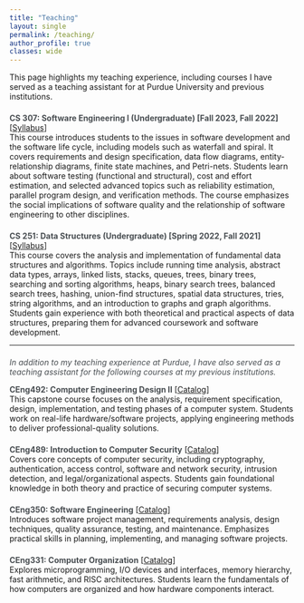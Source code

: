 ```yaml
---
title: "Teaching"
layout: single
permalink: /teaching/
author_profile: true
classes: wide
---
```


<style>
header .page__title, header .page-title, header #page-title {
  color: #494e52 !important;
  font-weight: bold !important;
}
h1.page__title.p-name,
h1.page-title.p-name,
h1#page-title.p-name,
h1.page__title,
h1.page-title,
h1#page-title {
  color: #494e52 !important;
  font-weight: bold !important;
}
h2, h3, h4 {
  color: #494e52 !important;
  font-weight: bold;
}
.main-content b {
  color: #494e52 !important;
  font-weight: bold;
}
.page__title {
    color: #494e52 !important;
    font-weight: bold;
}
.page__content {
    font-size: 1em;
    color: #494e52;
}
</style>

<div class="main-content">

<div class="teaching-intro">
This page highlights my teaching experience, including courses I have served as a teaching assistant for at Purdue University and previous institutions.
</div>

<div style="margin-bottom: 1.5em;"></div>
<div>
  <b>CS 307: Software Engineering I (Undergraduate) [Fall 2023, Fall 2022]</b> [<a href="https://www.cs.purdue.edu/academic-programs/courses/canonical/cs307.html" target="_blank">Syllabus</a>]<br/>
  This course introduces students to the issues in software development and the software life cycle, including models such as waterfall and spiral. It covers requirements and design specification, data flow diagrams, entity-relationship diagrams, finite state machines, and Petri-nets. Students learn about software testing (functional and structural), cost and effort estimation, and selected advanced topics such as reliability estimation, parallel program design, and verification methods. The course emphasizes the social implications of software quality and the relationship of software engineering to other disciplines.
</div>
<div style="margin-bottom: 1.5em;"></div>
<div>
  <b>CS 251: Data Structures (Undergraduate) [Spring 2022, Fall 2021]</b> [<a href="https://www.cs.purdue.edu/academic-programs/courses/canonical/cs251.html" target="_blank">Syllabus</a>]<br/>
  This course covers the analysis and implementation of fundamental data structures and algorithms. Topics include running time analysis, abstract data types, arrays, linked lists, stacks, queues, trees, binary trees, searching and sorting algorithms, heaps, binary search trees, balanced search trees, hashing, union-find structures, spatial data structures, tries, string algorithms, and an introduction to graphs and graph algorithms. Students gain experience with both theoretical and practical aspects of data structures, preparing them for advanced coursework and software development.
</div>
<hr>
<div style="margin: 1.5em 0 1em 0; font-style: italic; color: #494e52;">
  In addition to my teaching experience at Purdue, I have also served as a teaching assistant for the following courses at my previous institutions.
</div>
<div>
  <b>CEng492: Computer Engineering Design II</b> [<a href="https://catalog.metu.edu.tr/course.php?course_code=5710492" target="_blank">Catalog</a>]<br/>
  This capstone course focuses on the analysis, requirement specification, design, implementation, and testing phases of a computer system. Students work on real-life hardware/software projects, applying engineering methods to deliver professional-quality solutions.
</div>
<div style="margin-bottom: 1.5em;"></div>
<div>
  <b>CEng489: Introduction to Computer Security</b> [<a href="https://eonur.ceng.metu.edu.tr/ceng489-introduction-to-computer-security/" target="_blank">Catalog</a>]<br/>
  Covers core concepts of computer security, including cryptography, authentication, access control, software and network security, intrusion detection, and legal/organizational aspects. Students gain foundational knowledge in both theory and practice of securing computer systems.
</div>
<div style="margin-bottom: 1.5em;"></div>
<div>
  <b>CEng350: Software Engineering</b> [<a href="https://catalog.metu.edu.tr/course.php?course_code=5710350" target="_blank">Catalog</a>]<br/>
  Introduces software project management, requirements analysis, design techniques, quality assurance, testing, and maintenance. Emphasizes practical skills in planning, implementing, and managing software projects.
</div>
<div style="margin-bottom: 1.5em;"></div>
<div>
  <b>CEng331: Computer Organization</b> [<a href="https://catalog.metu.edu.tr/course.php?prog=571&course_code=5710331" target="_blank">Catalog</a>]<br/>
  Explores microprogramming, I/O devices and interfaces, memory hierarchy, fast arithmetic, and RISC architectures. Students learn the fundamentals of how computers are organized and how hardware components interact.
</div>
</div>

<script>
document.addEventListener("DOMContentLoaded", function() {
  var h1 = document.querySelector("header .page__title, header .page-title, header #page-title");
  if (h1) {
    h1.style.color = "#494e52";
    h1.style.fontWeight = "bold";
  }
});
</script>